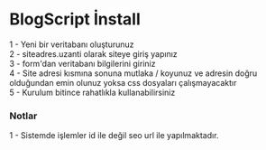 # BlogScript İnstall

1 - Yeni bir veritabanı oluşturunuz<br/>
2 - siteadres.uzanti olarak siteye giriş yapınız<br/>
3 - form'dan veritabanı bilgilerini giriniz<br/>
4 - Site adresi kısmına sonuna mutlaka / koyunuz ve adresin doğru olduğundan emin olunuz yoksa css dosyaları çalışmayacaktır<br/>
5 - Kurulum bitince rahatlıkla kullanabilirsiniz<br/>

<h3>Notlar</h3>
1 - Sistemde işlemler id ile değil seo url ile yapılmaktadır. <br/>
